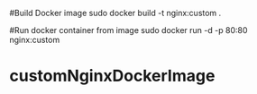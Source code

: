 #Build Docker image
sudo docker build -t nginx:custom .

#Run docker container from image
sudo docker run -d -p 80:80 nginx:custom
# customNginxDockerImage
